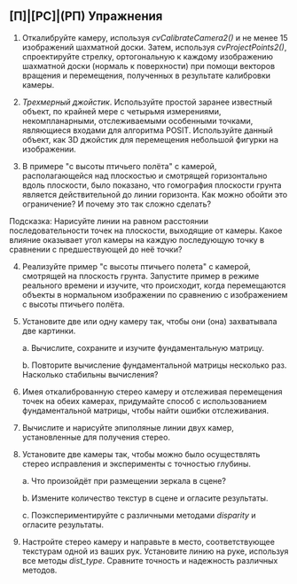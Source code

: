 ## [П]|[РС]|(РП) Упражнения

1. Откалибруйте камеру, используя *cvCalibrateCamera2()* и не менее 15 изображений шахматной доски. Затем, используя *cvProjectPoints2()*, спроектируйте стрелку, ортогональную к каждому изображению шахматной доски (нормаль к поверхности) при помощи векторов вращения и перемещения, полученных в результате калибровки камеры.

2. *Трехмерный джойстик*. Используйте простой заранее известный объект, по крайней мере с четырьмя измерениями, некомпланарными, отслеживаемыми особенными точками, являющиеся входами для алгоритма POSIT. Используйте данный объект, как 3D джойстик для перемещения небольшой фигурки на изображении.

3. В примере "с высоты птичьего полёта" с камерой, располагающейся над плоскостью и смотрящей горизонтально вдоль плоскости, было показано, что гомография плоскости грунта является действительной до линии горизонта. Как можно обойти это ограничение? И почему это так сложно сделать?

Подсказка: Нарисуйте линии на равном расстоянии последовательности точек на плоскости, выходящие от камеры. Какое влияние оказывает угол камеры на каждую последующую точку в сравнении с предшествующей до неё точки?

4. Реализуйте пример "с высоты птичьего полета" с камерой, смотрящей на плоскость грунта. Запустите пример в режиме реального времени и изучите, что происходит, когда перемещаются объекты в нормальном изображении по сравнению с изображением с высоты птичьего полёта.

5. Установите две или одну камеру так, чтобы они (она) захватывала две картинки.

    a. Вычислите, сохраните и изучите фундаментальную матрицу.

    b. Повторите вычисление фундаментальной матрицы несколько раз. Насколько стабильны вычисления?

6. Имея откалиброванную стерео камеру и отслеживая перемещения точек на обеих камерах, придумайте способ с использованием фундаментальной матрицы, чтобы найти ошибки отслеживания.

7. Вычислите и нарисуйте эпиполяные линии двух камер, установленные для получения стерео.

8. Установите две камеры так, чтобы можно было осуществлять стерео исправления и эксперименты с точностью глубины.

    a. Что произойдёт при размещении зеркала в сцене?

    b. Измените количество текстур в сцене и огласите результаты.
    
    c. Поэкспериментируйте с различными методами *disparity* и огласите результаты.

9. Настройте стерео камеру и направьте в место, соответствующее текстурам одной из ваших рук. Установите линию на руке, используя все методы *dist_type*. Сравните точность и надежность различных методов.

